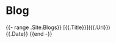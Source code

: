 # Blog

<nav class="blog">
{{- range .Site.Blogs}}
[{{.Title}}]({{.Uri}})
<br />
<span class="date">{{.Date}}</span>
{{end -}}
</nav>
